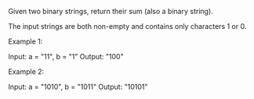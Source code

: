 Given two binary strings, return their sum (also a binary string).

The input strings are both non-empty and contains only characters 1 or&nbsp;0.

Example 1:


Input: a = &quot;11&quot;, b = &quot;1&quot;
Output: &quot;100&quot;

Example 2:


Input: a = &quot;1010&quot;, b = &quot;1011&quot;
Output: &quot;10101&quot;
